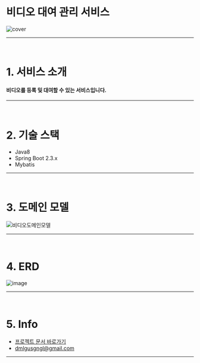 # 비디오 대여 관리 서비스

<div align="center" style="display:flex;">
    <img src="https://user-images.githubusercontent.com/59961350/144971047-32d4e42c-ce42-482a-9d95-678d5454b208.png" width="max" alt="cover"/>
</div>

---
<br>

# 1. 서비스 소개

#### 비디오를 등록 및 대여할 수 있는 서비스입니다.
---
<br>

# 2. 기술 스택
* Java8
* Spring Boot 2.3.x
* Mybatis

---
<br>

# 3. 도메인 모델

![비디오도메인모델](https://user-images.githubusercontent.com/59961350/144971963-969e7b6e-4c3c-4b49-9291-f4c2ae90af3e.png)

---
<br>

# 4. ERD

![image](https://user-images.githubusercontent.com/59961350/144972047-02f6ba48-ce97-4268-80bd-e6b6eb2fdf1e.png)

---
<br>

# 5. Info
- [프로젝트 문서 바로가기](https://github.com/t1dmlgus/video_project/wiki)
- dmlgusgngl@gmail.com

---
<br>

